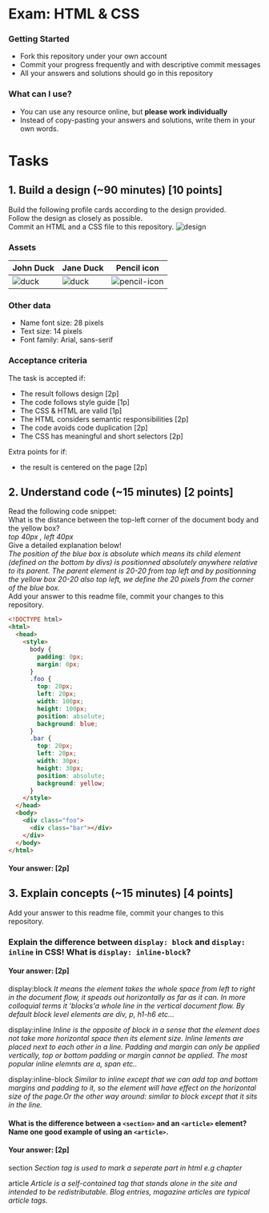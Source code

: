 # Exam: HTML & CSS

### Getting Started
 - Fork this repository under your own account
 - Commit your progress frequently and with descriptive commit messages
 - All your answers and solutions should go in this repository

### What can I use?
 - You can use any resource online, but **please work individually**
 - Instead of copy-pasting your answers and solutions, write them in your own words.


# Tasks

## 1. Build a design (~90 minutes) [10 points]
Build the following profile cards according to the design provided.   
Follow the design as closely as possible.   
Commit an HTML and a CSS file to this repository.
![design](exercise-1.png)

### Assets
John Duck | Jane Duck | Pencil icon
--------- | --------- | -----------
![duck](duck.jpg) | ![duck](duck2.jpg) | ![pencil-icon](edit-icon.png)   

### Other data
  - Name font size: 28 pixels
  - Text size: 14 pixels
  - Font family: Arial, sans-serif

### Acceptance criteria
The task is accepted if:
  - The result follows design [2p]
  - The code follows style guide [1p]
  - The CSS & HTML are valid [1p]
  - The HTML considers semantic responsibilities [2p]
  - The code avoids code duplication [2p]
  - The CSS has meaningful and short selectors [2p]

Extra points for if:
  - the result is centered on the page [2p]


## 2. Understand code (~15 minutes) [2 points]
Read the following code snippet:   
What is the distance between the top-left corner of the document body and the yellow box? <br>  <em> top 40px , left 40px </em> <br>
Give a detailed explanation below!  <br> <em>The position of the blue box is absolute which means its child element (defined on the bottom by divs) is positionned absolutely anywhere relative to its parent. The parent element is 20-20 from top left and by positionning the yellow box 20-20 also top left, we define the 20 pixels from the corner of the blue box.</em><br>
Add your answer to this readme file, commit your changes to this repository.
```HTML
<!DOCTYPE html>
<html>
  <head>
    <style>
      body {
        padding: 0px;
        margin: 0px;
      }
      .foo {
        top: 20px;
        left: 20px;
        width: 100px;
        height: 100px;
        position: absolute;
        background: blue;
      }
      .bar {
        top: 20px;
        left: 20px;
        width: 30px;
        height: 30px;
        position: absolute;
        background: yellow;
      }
    </style>
  </head>
  <body>
    <div class="foo">
      <div class="bar"></div>
    </div>
  </body>
</html>
```
#### Your answer: [2p]


## 3. Explain concepts (~15 minutes) [4 points]
Add your answer to this readme file, commit your changes to this repository.


### Explain the difference between `display: block` and `display: inline` in CSS! What is `display: inline-block`?
#### Your answer: [2p]

display:block <em>It means the element takes the whole space from left to right in the document flow, it speads out horizontally as far as it can. In more colloquial terms it 'blocks'a whole line in the vertical document flow. By default block level elements are div, p, h1-h6 etc...</em>

display:inline <em> Inline is the opposite of block in a sense that the element does not take more horizontal space then its element size. Inline lements are placed next to each other in a line. Padding and margin can only be applied vertically, top or bottom padding or margin cannot be applied. The most popular inline elemnts are a, span etc..</em>

display:inline-block <em> Similar to inline except that we can add top and bottom margins and padding to it, so the element will have effect on the horizontal size of the page.Or the other way around: similar to block except that it sits in the line.</em>



#### What is the difference between a `<section>` and an `<article>` element? Name one good example of using an `<article>`.
#### Your answer: [2p]

section <em> Section tag is used to mark a seperate part in html e.g chapter</em>

article <em> Article is a self-contained tag that stands alone in the site and intended to be redistributable. Blog entries, magazine articles are typical article tags. 

